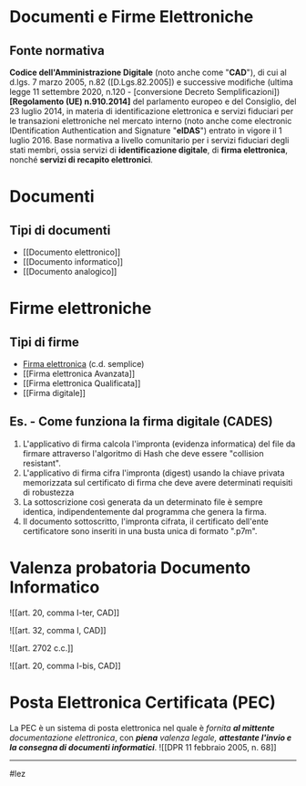 # Documenti e Firme Elettroniche
## Fonte normativa
**Codice dell'Amministrazione Digitale** (noto anche come "**CAD**"), di cui al d.lgs. 7 marzo 2005, n.82 ([D.Lgs.82.2005]) e successive modifiche (ultima legge 11 settembre 2020, n.120 - [conversione Decreto Semplificazioni])
**[Regolamento (UE) n.910.2014]** del parlamento europeo e del Consiglio, del 23 luglio 2014, in materia di identificazione elettronica e servizi fiduciari per le transazioni elettroniche nel mercato interno (noto anche come electronic IDentification Authentication and Signature "**eIDAS**") entrato in vigore il 1 luglio 2016. 
Base normativa a livello comunitario per i servizi fiduciari degli stati membri, ossia servizi di **identificazione digitale**, di **firma elettronica**, nonché **servizi di recapito elettronici**.

# Documenti

## Tipi di documenti
- [[Documento elettronico]]
- [[Documento informatico]]
- [[Documento analogico]]

# Firme elettroniche
## Tipi di firme
- [Firma elettronica](<Firma elettronica semplice>) (c.d. semplice)
- [[Firma elettronica Avanzata]]
- [[Firma elettronica Qualificata]]
- [[Firma digitale]]

## Es. - Come funziona la firma digitale (CADES)
1. L'applicativo di firma calcola l'impronta (evidenza informatica) del file da firmare attraverso l'algoritmo di Hash che deve essere "collision resistant".
2. L'applicativo di firma cifra l'impronta (digest) usando la chiave privata memorizzata sul certificato di firma che deve avere determinati requisiti di robustezza
3. La sottoscrizione così generata da un determinato file è sempre identica, indipendentemente dal programma che genera la firma.
4. Il documento sottoscritto, l'impronta cifrata, il certificato dell'ente certificatore sono inseriti in una busta unica di formato ".p7m".

# Valenza probatoria Documento Informatico
![[art. 20, comma I-ter, CAD]]

![[art. 32, comma I, CAD]]

![[art. 2702 c.c.]]

![[art. 20, comma I-bis, CAD]]

# Posta Elettronica Certificata (PEC)
La PEC è un sistema di posta elettronica nel quale è _fornita **al mittente** documentazione elettronica_, con _**piena** valenza legale, **attestante l'invio e la consegna di documenti informatici**_.
![[DPR 11 febbraio 2005, n. 68]]




---
#lez 